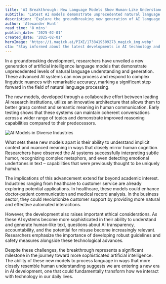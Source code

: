 ```yaml
---
title: 'AI Breakthrough: New Language Models Show Human-Like Understanding'
subtitle: 'Latest AI models demonstrate unprecedented natural language capabilities'
description: 'Explore the groundbreaking new generation of AI language models demonstrating levels of natural language understanding and generation that closely resemble human cognition. With advancements in comprehension of context and semantic meaning, these models are set to revolutionize industries from healthcare to customer service.'
author: 'Alexander Hunt'
read_time: '8 mins'
publish_date: '2025-02-01'
created_date: '2025-02-01'
heroImage: 'https://i.magick.ai/PIXE/1738419509273_magick_img.webp'
cta: "Stay informed about the latest developments in AI technology and join our growing community of tech enthusiasts!"
---
```


In a groundbreaking development, researchers have unveiled a new generation of artificial intelligence language models that demonstrate unprecedented levels of natural language understanding and generation. These advanced AI systems can now process and respond to complex linguistic nuances with remarkable accuracy, marking a significant step forward in the field of natural language processing.

The new models, developed through a collaborative effort between leading AI research institutions, utilize an innovative architecture that allows them to better grasp context and semantic meaning in human communication. Early testing shows that these systems can maintain coherent conversations across a wider range of topics and demonstrate improved reasoning capabilities compared to their predecessors.

![AI Models in Diverse Industries](https://i.magick.ai/PIXE/1738419509278_magick_img.webp)

What sets these new models apart is their ability to understand implicit context and nuanced meaning in ways that closely mirror human cognition. Researchers have observed the AI systems successfully interpreting subtle humor, recognizing complex metaphors, and even detecting emotional undertones in text – capabilities that were previously thought to be uniquely human.

The implications of this advancement extend far beyond academic interest. Industries ranging from healthcare to customer service are already exploring potential applications. In healthcare, these models could enhance doctor-patient communication and medical record analysis. In the business sector, they could revolutionize customer support by providing more natural and effective automated interactions.

However, the development also raises important ethical considerations. As these AI systems become more sophisticated in their ability to understand and generate human-like text, questions about AI transparency, accountability, and the potential for misuse become increasingly relevant. Researchers emphasize the importance of developing robust guidelines and safety measures alongside these technological advances.

Despite these challenges, the breakthrough represents a significant milestone in the journey toward more sophisticated artificial intelligence. The ability of these new models to process language in ways that more closely resemble human understanding suggests we are entering a new era in AI development, one that could fundamentally transform how we interact with technology in our daily lives.